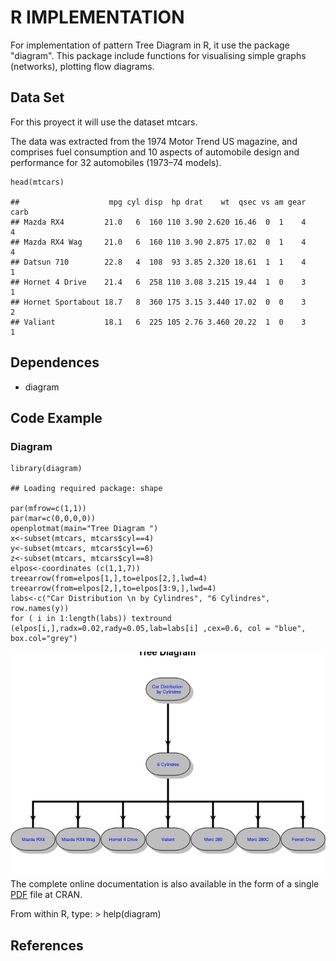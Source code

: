 R IMPLEMENTATION
================

For implementation of pattern Tree Diagram in R, it use the package
"diagram". This package include functions for visualising simple graphs
(networks), plotting flow diagrams.

Data Set
--------

For this proyect it will use the dataset mtcars.

The data was extracted from the 1974 Motor Trend US magazine, and
comprises fuel consumption and 10 aspects of automobile design and
performance for 32 automobiles (1973–74 models).

    head(mtcars)

    ##                    mpg cyl disp  hp drat    wt  qsec vs am gear carb
    ## Mazda RX4         21.0   6  160 110 3.90 2.620 16.46  0  1    4    4
    ## Mazda RX4 Wag     21.0   6  160 110 3.90 2.875 17.02  0  1    4    4
    ## Datsun 710        22.8   4  108  93 3.85 2.320 18.61  1  1    4    1
    ## Hornet 4 Drive    21.4   6  258 110 3.08 3.215 19.44  1  0    3    1
    ## Hornet Sportabout 18.7   8  360 175 3.15 3.440 17.02  0  0    3    2
    ## Valiant           18.1   6  225 105 2.76 3.460 20.22  1  0    3    1

Dependences
-----------

-   diagram

Code Example
------------

### Diagram

    library(diagram)

    ## Loading required package: shape

    par(mfrow=c(1,1))
    par(mar=c(0,0,0,0))
    openplotmat(main="Tree Diagram ")
    x<-subset(mtcars, mtcars$cyl==4)
    y<-subset(mtcars, mtcars$cyl==6)
    z<-subset(mtcars, mtcars$cyl==8)
    elpos<-coordinates (c(1,1,7))
    treearrow(from=elpos[1,],to=elpos[2,],lwd=4)  
    treearrow(from=elpos[2,],to=elpos[3:9,],lwd=4) 
    labs<-c("Car Distribution \n by Cylindres", "6 Cylindres",  row.names(y))
    for ( i in 1:length(labs)) textround (elpos[i,],radx=0.02,rady=0.05,lab=labs[i] ,cex=0.6, col = "blue", box.col="grey")

![](A61Tree_DiagramR_files/figure-markdown_strict/unnamed-chunk-2-1.png)<!-- -->
The complete online documentation is also available in the form of a
single
[PDF](https://cran.r-project.org/web/packages/diagram/diagram.pdf) file
at CRAN.

From within R, type: &gt; help(diagram)

References
----------
